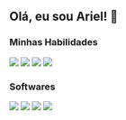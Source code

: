 ## Olá, eu sou Ariel! 👋

### Minhas Habilidades
<img src="https://img.shields.io/badge/JavaScript-F7DF1E?style=for-the-badge&logo=javascript&logoColor=black" /> <img src="https://img.shields.io/badge/Vue.js-35495E?style=for-the-badge&logo=vue.js&logoColor=4FC08D" />  <img src="https://img.shields.io/badge/HTML5-E34F26?style=for-the-badge&logo=html5&logoColor=white" /> <img src="https://img.shields.io/badge/CSS3-1572B6?style=for-the-badge&logo=css3&logoColor=white" /> 

### Softwares
<img src="https://img.shields.io/badge/Visual%20Studio%20Code-007ACC.svg?style=for-the-badge&logo=Visual-Studio-Code&logoColor=white" /> <img src="https://img.shields.io/badge/Figma-F24E1E.svg?style=for-the-badge&logo=Figma&logoColor=white" /> <img src="https://img.shields.io/badge/Adobe%20Photoshop-31A8FF.svg?style=for-the-badge&logo=Adobe-Photoshop&logoColor=white" /> <img src="https://img.shields.io/badge/Adobe%20XD-FF61F6.svg?style=for-the-badge&logo=Adobe-XD&logoColor=white" />

